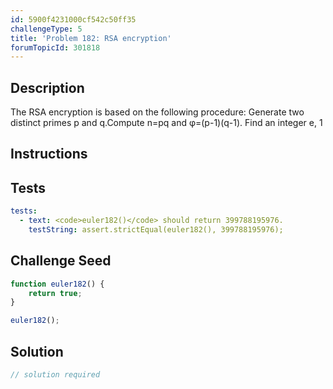 ```yaml
---
id: 5900f4231000cf542c50ff35
challengeType: 5
title: 'Problem 182: RSA encryption'
forumTopicId: 301818
---
```


## Description
<section id='description'>
The RSA encryption is based on the following procedure:
Generate two distinct primes p and q.Compute n=pq and φ=(p-1)(q-1).
Find an integer e, 1<e<φ, such that gcd(e,φ)=1.
A message in this system is a number in the interval [0,n-1].
A text to be encrypted is then somehow converted to messages (numbers in the interval [0,n-1]).
To encrypt the text,  for each message, m, c=me mod n is calculated.
To decrypt the text, the following procedure is needed: calculate d such that ed=1 mod φ, then for each encrypted message, c, calculate m=cd mod n.
There exist values of e and m  such that me mod n=m.We call messages m for which me mod n=m unconcealed messages.
An issue when choosing e is that there should not be too many unconcealed messages.  For instance, let p=19 and q=37.
Then n=19*37=703 and φ=18*36=648.
If we choose e=181, then, although gcd(181,648)=1 it turns out that all possible messagesm (0≤m≤n-1) are unconcealed when calculating me mod n.
For any valid choice of e there exist some unconcealed messages.
It's important that the number of unconcealed messages is at a minimum.
Choose p=1009 and q=3643.
Find the sum of all values of e, 1<e<φ(1009,3643) and gcd(e,φ)=1, so that the number of unconcealed messages for this value of e is at a minimum.
</section>

## Instructions
<section id='instructions'>

</section>

## Tests
<section id='tests'>

```yml
tests:
  - text: <code>euler182()</code> should return 399788195976.
    testString: assert.strictEqual(euler182(), 399788195976);

```

</section>

## Challenge Seed
<section id='challengeSeed'>

<div id='js-seed'>

```js
function euler182() {
    return true;
}

euler182();
```

</div>



</section>

## Solution
<section id='solution'>

```js
// solution required
```

</section>
